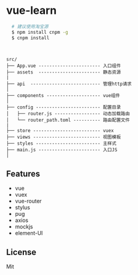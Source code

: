 # vue-learn

```bash
  # 建议使用淘宝源
  $ npm install cnpm -g
  $ cnpm install
  
```

```

src/
├── App.vue ----------------------- 入口组件 
├── assets  ----------------------- 静态资源
|
├── api  -------------------------- 管理http请求
│   
├── components -------------------- vue组件
│   
├── config ------------------------ 配置目录
│   ├── router.js ----------------- 动态加载路由
│   └── router_path.toml ---------- 路由配置文件
|
├── store ------------------------- vuex
├── views ------------------------- 视图模板
├── styles ------------------------ 主样式
├── main.js ----------------------- 入口JS
│  

```

## Features
* vue
* vuex
* vue-router
* stylus
* pug
* axios
* mockjs
* element-UI

## License
Mit
